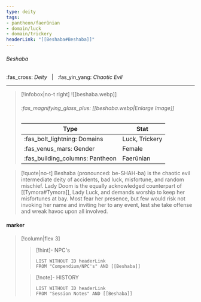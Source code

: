 ```yaml
---
type: deity
tags:
- pantheon/faerûnian
- domain/luck
- domain/trickery
headerLink: "[[Beshaba#Beshaba]]"
---
```


###### Beshaba
<span class="sub2">:fas_cross: *Deity* &nbsp; | &nbsp; :fas_yin_yang: *Chaotic Evil*</span>
___

> [!infobox|no-t right]
> ![[beshaba.webp]]
> ###### :fas_magnifying_glass_plus:  [[beshaba.webp|Enlarge Image]]
> | Type | Stat |
> | ---- | ---- |
> | :fas_bolt_lightning: Domains | Luck, Trickery |
> | :fas_venus_mars: Gender | Female |
> | :fas_building_columns: Pantheon | Faerûnian |

> [!quote|no-t]
>Beshaba (pronounced: be-SHAH-ba) is the chaotic evil intermediate deity of accidents, bad luck, misfortune, and random mischief. Lady Doom is the equally acknowledged counterpart of [[Tymora#Tymora]], Lady Luck, and demands worship to keep her misfortunes at bay. Most fear her presence, but few would risk not invoking her name and inviting her to any event, lest she take offense and wreak havoc upon all involved.

#### marker
> [!column|flex 3]
>> [!hint]-  NPC's
>>```dataview
>>LIST WITHOUT ID headerLink
>>FROM "Compendium/NPC's" AND [[Beshaba]] 
>
>>[!note]- HISTORY
>>```dataview
>>LIST WITHOUT ID headerLink
>>FROM "Session Notes" AND [[Beshaba]]